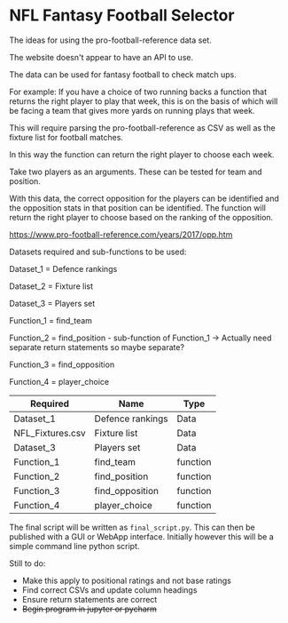 # NFL Fantasy Football Selector

The ideas for using the pro-football-reference data set.

The website doesn't appear to have an API to use.

The data can be used for fantasy football to check match ups.

For example: If you have a choice of two running backs a function that returns the right player to play that week,
this is on the basis of which will be facing a team that gives more yards on running plays that week.

This will require parsing the pro-football-reference as CSV as well as the fixture list for football matches.

In this way the function can return the right player to choose each week.

Take two players as an arguments. These can be tested for team and position.

With this data, the correct opposition for the players can be identified and the opposition stats in that position can
be identified. The function will return the right player to choose based on the ranking of the opposition.

https://www.pro-football-reference.com/years/2017/opp.htm

Datasets required and sub-functions to be used:

Dataset_1 = Defence rankings

Dataset_2 = Fixture list

Dataset_3 = Players set

Function_1 = find_team

Function_2 = find_position - sub-function of Function_1 -> Actually need separate return statements so maybe separate?

Function_3 = find_opposition

Function_4 = player_choice

| Required      | Name             | Type     |
| ------------- |------------------| ---------|
| Dataset_1     | Defence rankings | Data     |
| NFL_Fixtures.csv     | Fixture list     | Data     |
| Dataset_3     | Players set      | Data     |
| Function_1    | find_team        | function |
| Function_2    | find_position    | function |
| Function_3    | find_opposition  | function |
| Function_4    | player_choice    | function |


The final script will be written as `final_script.py`. This can then be published with a GUI or WebApp interface.
Initially however this will be a simple command line python script.


Still to do:

- Make this apply to positional ratings and not base ratings
- Find correct CSVs and update column headings
- Ensure return statements are correct
- ~~Begin program in jupyter or pycharm~~
